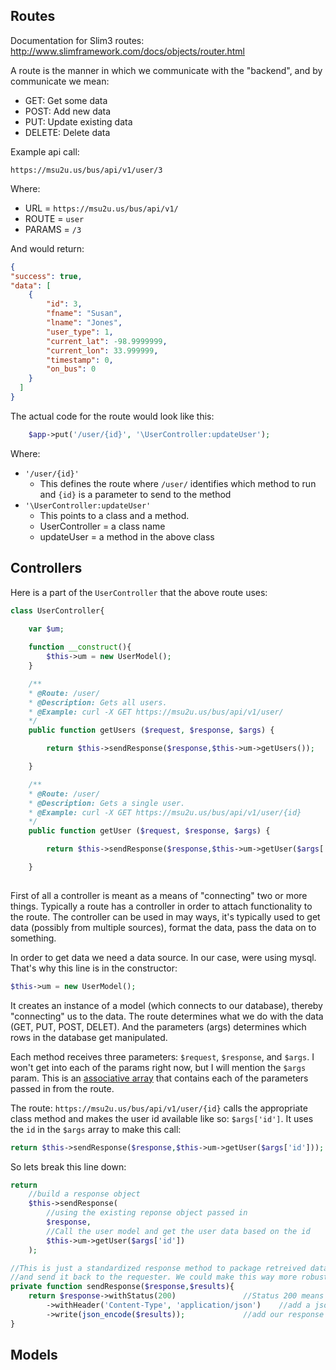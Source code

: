## Routes

Documentation for Slim3 routes: http://www.slimframework.com/docs/objects/router.html

A route is the manner in which we communicate with the "backend", and by communicate we mean:
  - GET: Get some data
  - POST: Add new data
  - PUT: Update existing data
  - DELETE: Delete data
    
Example api call:

```
https://msu2u.us/bus/api/v1/user/3
```

Where:
- URL = `https://msu2u.us/bus/api/v1/`
- ROUTE = `user`
- PARAMS = `/3`

And would return:

```json
{
"success": true,
"data": [
    {
        "id": 3,
        "fname": "Susan",
        "lname": "Jones",
        "user_type": 1,
        "current_lat": -98.9999999,
        "current_lon": 33.999999,
        "timestamp": 0,
        "on_bus": 0
    }
  ]
}
```

The actual code for the route would look like this:

```php
    $app->put('/user/{id}', '\UserController:updateUser');
```

Where: 
- `'/user/{id}'`
    - This defines the route where `/user/` identifies which method to run and `{id}` is a parameter to send to the method
- `'\UserController:updateUser'`
    - This points to a class and a method.
    - UserController = a class name
    - updateUser = a method in the above class


## Controllers

Here is a part of the `UserController` that the above route uses:

```php
class UserController{

	var $um;
	
	function __construct(){
		$this->um = new UserModel();
	}

	/**
	* @Route: /user/
	* @Description: Gets all users.
	* @Example: curl -X GET https://msu2u.us/bus/api/v1/user/ 
	*/
	public function getUsers ($request, $response, $args) {

		return $this->sendResponse($response,$this->um->getUsers());

	}

	/**
	* @Route: /user/
	* @Description: Gets a single user.
	* @Example: curl -X GET https://msu2u.us/bus/api/v1/user/{id}
	*/
	public function getUser ($request, $response, $args) {

		return $this->sendResponse($response,$this->um->getUser($args['id']));

	}
	
```

First of all a controller is meant as a means of "connecting" two or more things. Typically a route has a controller in order to attach functionality to the route. The controller can be used in may ways, it's typically used to get data (possibly from multiple sources), format the data,  pass the data on to something. 

In order to get data we need a data source. In our case, were using mysql. That's why this line is in the constructor:
```php
$this->um = new UserModel();
```
It creates an instance of a model (which connects to our database), thereby "connecting" us to the data. The route determines what we do with the data (GET, PUT, POST, DELET). And the parameters (args) determines which rows in the database get manipulated. 

Each method receives three parameters: `$request`, `$response`, and `$args`. I won't get into each of the params right now, but 
I will mention the `$args` param. This is an [associative array](http://php.net/manual/en/language.types.array.php) that contains each of the parameters passed in from the route. 

The route: `https://msu2u.us/bus/api/v1/user/{id}` calls the appropriate class method and makes the user id available like so: `$args['id']`. It uses the `id` in the `$args` array to make this call:
```php
return $this->sendResponse($response,$this->um->getUser($args['id']));
```

So lets break this line down:
```php
return 
    //build a response object
    $this->sendResponse(
    	//using the existing reponse object passed in
        $response,
        //Call the user model and get the user data based on the id
        $this->um->getUser($args['id'])
    );

//This is just a standardized response method to package retreived data or an appropriated message in json
//and send it back to the requester. We could make this way more robust, but keeping it simple right now.
private function sendResponse($response,$results){
	return $response->withStatus(200)				//Status 200 means everythings ok
		->withHeader('Content-Type', 'application/json')	//add a json header to "type" the return data
		->write(json_encode($results));				//add our response data
}
```



## Models


